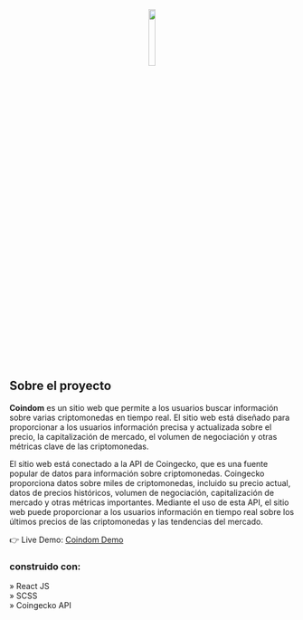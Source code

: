 <div align='center'><img style="width:16%" src='https://user-images.githubusercontent.com/105128267/220607693-29987a1c-8f0d-4835-9bfe-3b5c9f326b17.png'/></div>

<h2>Sobre el proyecto</h2>

<p><b>Coindom</b> es un sitio web que permite a los usuarios buscar información sobre varias criptomonedas en tiempo real. El sitio web está diseñado para proporcionar a los usuarios información precisa y actualizada sobre el precio, la capitalización de mercado, el volumen de negociación y otras métricas clave de las criptomonedas. <br/>

El sitio web está conectado a la API de Coingecko, que es una fuente popular de datos para información sobre criptomonedas. Coingecko proporciona datos sobre miles de criptomonedas, incluido su precio actual, datos de precios históricos, volumen de negociación, capitalización de mercado y otras métricas importantes. Mediante el uso de esta API, el sitio web puede proporcionar a los usuarios información en tiempo real sobre los últimos precios de las criptomonedas y las tendencias del mercado.
</p>

👉 Live Demo: <a href=''>Coindom Demo</a>

<h3>construido con:</h3>

» React JS <br>
» SCSS  <br>
» Coingecko API <br>
